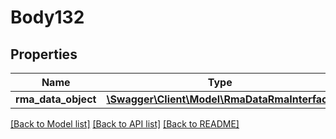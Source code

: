 # Body132

## Properties
Name | Type | Description | Notes
------------ | ------------- | ------------- | -------------
**rma_data_object** | [**\Swagger\Client\Model\RmaDataRmaInterface**](RmaDataRmaInterface.md) |  | 

[[Back to Model list]](../README.md#documentation-for-models) [[Back to API list]](../README.md#documentation-for-api-endpoints) [[Back to README]](../README.md)


